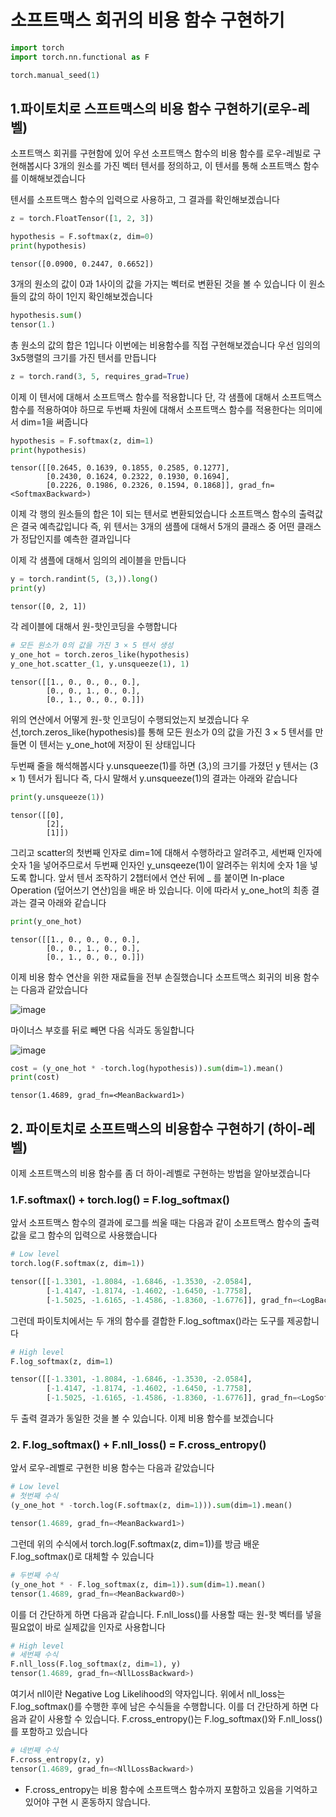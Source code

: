 # 소프트맥스 회귀의 비용 함수 구현하기

```py
import torch
import torch.nn.functional as F

torch.manual_seed(1)
```

## 1.파이토치로 스프트맥스의 비용 함수 구현하기(로우-레벨)
소프트맥스 회귀를 구현함에 있어 우선 소프트맥스 함수의 비용 함수를 로우-레빌로 구현해봅시다
3개의 원소를 가진 벡터 텐서를 정의하고, 이 텐서를 통해 소프트맥스 함수를 이해해보겠습니다

텐서를 소프트맥스 함수의 입력으로 사용하고, 그 결과를 확인해보겠습니다
```py
z = torch.FloatTensor([1, 2, 3])

hypothesis = F.softmax(z, dim=0)
print(hypothesis)
```
```
tensor([0.0900, 0.2447, 0.6652])
```
3개의 원소의 값이 0과 1사이의 값을 가지는 벡터로 변환된 것을 볼 수 있습니다 이 원소들의 값의 하이 1인지 확인해보겠습니다

```py
hypothesis.sum()
tensor(1.)
```
총 원소의 값의 합은 1입니다 이번에는 비용함수를 직접 구현해보겠습니다 우선 임의의 3x5행렬의 크기를 가진 텐서를 만듭니다
```py
z = torch.rand(3, 5, requires_grad=True)
```
이제 이 텐서에 대해서 소프트맥스 함수를 적용합니다 단, 각 샘플에 대해서 소프트맥스 함수를 적용하여야 하므로 두번째 차원에 대해서
소프트맥스 함수를 적용한다는 의미에서 dim=1을 써줍니다

```py
hypothesis = F.softmax(z, dim=1)
print(hypothesis)

```
```
tensor([[0.2645, 0.1639, 0.1855, 0.2585, 0.1277],
        [0.2430, 0.1624, 0.2322, 0.1930, 0.1694],
        [0.2226, 0.1986, 0.2326, 0.1594, 0.1868]], grad_fn=<SoftmaxBackward>)
```
이제 각 행의 원소들의 합은 1이 되는 텐서로 변환되었습니다 소프트맥스 함수의 출력값은 결국 예측값입니다 
즉, 위 텐서는 3개의 샘플에 대해서 5개의 클래스 중 어떤 클래스가 정답인지를 예측한 결과입니다

이제 각 샘플에 대해서 임의의 레이블을 만듭니다
```py
y = torch.randint(5, (3,)).long()
print(y)
```
```
tensor([0, 2, 1])
```
각 레이블에 대해서 원-핫인코딩을 수행합니다 
```py
# 모든 원소가 0의 값을 가진 3 × 5 텐서 생성
y_one_hot = torch.zeros_like(hypothesis) 
y_one_hot.scatter_(1, y.unsqueeze(1), 1)
```
```
tensor([[1., 0., 0., 0., 0.],
        [0., 0., 1., 0., 0.],
        [0., 1., 0., 0., 0.]])
```
위의 연산에서 어떻게 원-핫 인코딩이 수행되었는지 보겠습니다 우선,torch.zeros_like(hypothesis)를 통해 
모든 원소가 0의 값을 가진 3 × 5 텐서를 만들면 이 텐서는 y_one_hot에 저장이 된 상태입니다 

두번째 줄을 해석해봅시다  y.unsqueeze(1)를 하면 (3,)의 크기를 가졌던 y 텐서는 (3 × 1) 텐서가 됩니다
즉, 다시 말해서 y.unsqueeze(1)의 결과는 아래와 같습니다

```py
print(y.unsqueeze(1))
```
```
tensor([[0],
        [2],
        [1]])
```
그리고 scatter의 첫번째 인자로 dim=1에 대해서 수행하라고 알려주고, 세번째 인자에 숫자 1을 넣어주므로서 
두번째 인자인 y_unsqeeze(1)이 알려주는 위치에 숫자 1을 넣도록 합니다. 앞서 텐서 조작하기 2챕터에서 연산 뒤에 _ 를 붙이면 
In-place Operation (덮어쓰기 연산)임을 배운 바 있습니다. 이에 따라서 y_one_hot의 최종 결과는 결국 아래와 같습니다 
```py
print(y_one_hot)
```
```
tensor([[1., 0., 0., 0., 0.],
        [0., 0., 1., 0., 0.],
        [0., 1., 0., 0., 0.]])
```
이제 비용 함수 연산을 위한 재료들을 전부 손질했습니다 소프트맥스 회귀의 비용 함수는 다음과 같았습니다 

![image](https://user-images.githubusercontent.com/80239748/129368300-2bf6b8ae-ba70-4fb4-8c67-ded244562fab.png)

마이너스 부호를 뒤로 빼면 다음 식과도 동일합니다 

![image](https://user-images.githubusercontent.com/80239748/129370160-e3572ce5-fcce-43c3-aca9-7a40a5c86ded.png)

```py
cost = (y_one_hot * -torch.log(hypothesis)).sum(dim=1).mean()
print(cost)
```
```
tensor(1.4689, grad_fn=<MeanBackward1>)
```


## 2. 파이토치로 소프트맥스의 비용함수 구현하기 (하이-레벨)
이제 소프트맥스의 비용 함수를 좀 더 하이-레벨로 구현하는 방법을 알아보겠습니다 

### 1.F.softmax() + torch.log() = F.log_softmax()
앞서 소프트맥스 함수의 결과에 로그를 씌울 때는 다음과 같이 소프트맥스 함수의 출력값을 로그 함수의 입력으로 사용했습니다

```py
# Low level
torch.log(F.softmax(z, dim=1))

tensor([[-1.3301, -1.8084, -1.6846, -1.3530, -2.0584],
        [-1.4147, -1.8174, -1.4602, -1.6450, -1.7758],
        [-1.5025, -1.6165, -1.4586, -1.8360, -1.6776]], grad_fn=<LogBackward>)
```
그런데 파이토치에서는 두 개의 함수를 결합한 F.log_softmax()라는 도구를 제공합니다

```py
# High level
F.log_softmax(z, dim=1)

tensor([[-1.3301, -1.8084, -1.6846, -1.3530, -2.0584],
        [-1.4147, -1.8174, -1.4602, -1.6450, -1.7758],
        [-1.5025, -1.6165, -1.4586, -1.8360, -1.6776]], grad_fn=<LogSoftmaxBackward>)
```
두 출력 결과가 동일한 것을 볼 수 있습니다. 이제 비용 함수를 보겠습니다

### 2. F.log_softmax() + F.nll_loss() = F.cross_entropy()
앞서 로우-레벨로 구현한 비용 함수는 다음과 같았습니다
```py
# Low level
# 첫번째 수식
(y_one_hot * -torch.log(F.softmax(z, dim=1))).sum(dim=1).mean()

tensor(1.4689, grad_fn=<MeanBackward1>)
```
그런데 위의 수식에서 torch.log(F.softmax(z, dim=1))를 방금 배운 F.log_softmax()로 대체할 수 있습니다
```py
# 두번째 수식
(y_one_hot * - F.log_softmax(z, dim=1)).sum(dim=1).mean()
tensor(1.4689, grad_fn=<MeanBackward0>)
```
이를 더 간단하게 하면 다음과 같습니다. F.nll_loss()를 사용할 때는 원-핫 벡터를 넣을 필요없이 바로 실제값을 인자로 사용합니다
```py
# High level
# 세번째 수식
F.nll_loss(F.log_softmax(z, dim=1), y)
tensor(1.4689, grad_fn=<NllLossBackward>)
```
여기서 nll이란 Negative Log Likelihood의 약자입니다. 위에서 nll_loss는 F.log_softmax()를 수행한 후에 남은 수식들을 수행합니다. 이를 더 간단하게 하면 다음과 같이 사용할 수 있습니다. F.cross_entropy()는 F.log_softmax()와 F.nll_loss()를 포함하고 있습니다

```py
# 네번째 수식
F.cross_entropy(z, y)
tensor(1.4689, grad_fn=<NllLossBackward>)
```

* F.cross_entropy는 비용 함수에 소프트맥스 함수까지 포함하고 있음을 기억하고 있어야 구현 시 혼동하지 않습니다.
